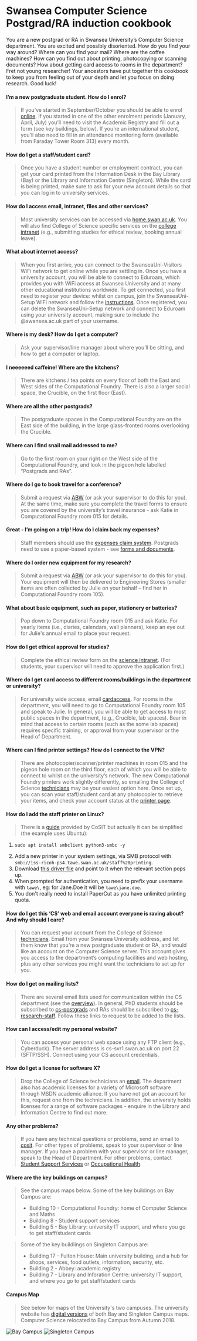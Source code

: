 Swansea Computer Science Postgrad/RA induction cookbook
=======================================================

You are a new postgrad or RA in Swansea University’s Computer Science department. You are excited and possibly disoriented. How do you find your way around? Where can you find your mail? Where are the coffee machines? How can you find out about printing, photocopying or scanning documents? How about getting card access to rooms in the department? Fret not young researcher! Your ancestors have put together this cookbook to keep you from feeling out of your depth and let you focus on doing research. Good luck!

#### I’m a new postgraduate student. How do I enrol?
>If you’ve started in September/October you should be able to enrol [online](https://intranet.swansea.ac.uk). If you started in one of the other enrolment periods (January, April, July) you’ll need to visit the Academic Registry and fill out a form (see key buildings, below). If you’re an international student, you’ll also need to fill in an attendance monitoring form (available from Faraday Tower Room 313) every month.

#### How do I get a staff/student card?
>Once you have a student number or employment contract, you can get your card printed from the Information Desk in the Bay Library (Bay) or the Library and Information Centre (Singleton). While the card is being printed, make sure to ask for your new account details so that you can log in to university services.

#### How do I access email, intranet, files and other services?
>Most university services can be accessed via [home.swan.ac.uk](https://home.swan.ac.uk). You will also find College of Science specific services on the [college intranet](https://science.swansea.ac.uk/) (e.g., submitting studies for ethical review, booking annual leave).

#### What about internet access?
>When you first arrive, you can connect to the SwanseaUni-Visitors WiFi network to get online while you are settling in. Once you have a university account, you will be able to connect to Eduroam, which provides you with WiFi access at Swansea University and at many other educational institutions worldwide. To get connected, you first need to register your device: whilst on campus, join the SwanseaUni-Setup WiFi network and follow the [instructions](http://swanseauni-wifi.swansea.ac.uk/). Once registered, you can delete the SwanseaUni-Setup network and connect to Eduroam using your university account, making sure to include the @swansea.ac.uk part of your username.

#### Where is my desk? How do I get a computer?
>Ask your supervisor/line manager about where you’ll be sitting, and how to get a computer or laptop.

#### I neeeeeed caffeine! Where are the kitchens?
>There are kitchens / tea points on every floor of both the East and West sides of the Computational Foundry. There is also a larger social space, the Crucible, on the first floor (East).

#### Where are all the other postgrads?
>The postgraduate spaces in the Computational Foundry are on the East side of the building, in the large glass-fronted rooms overlooking the Crucible.

#### Where can I find snail mail addressed to me?
>Go to the first room on your right on the West side of the Computational Foundry, and look in the pigeon hole labelled “Postgrads and RAs”.

#### Where do I go to book travel for a conference?
>Submit a request via [ABW](https://abw.swansea.ac.uk/BusinessWorld/Login/Login.aspx?ReturnUrl=%2fBusinessWorld) (or ask your supervisor to do this for you). At the same time, make sure you complete the travel forms to ensure you are covered by the university’s travel insurance - ask Katie in Computational Foundry room 015 for details.

#### Great - I’m going on a trip! How do I claim back my expenses?
>Staff members should use the [expenses claim system](https://intranet.swan.ac.uk/FinanceForms/Default.aspx). Postgrads need to use a paper-based system - see [forms and documents](https://cs.swan.ac.uk/~cssimonr/resources/).

#### Where do I order new equipment for my research?
>Submit a request via [ABW](https://abw.swansea.ac.uk/BusinessWorld/Login/Login.aspx?ReturnUrl=%2fBusinessWorld) (or ask your supervisor to do this for you). Your equipment will then be delivered to Engineering Stores (smaller items are often collected by Julie on your behalf – find her in Computational Foundry room 105).

#### What about basic equipment, such as paper, stationery or batteries?
>Pop down to Computational Foundry room 015 and ask Katie. For yearly items (i.e., diaries, calendars, wall planners), keep an eye out for Julie's annual email to place your request.

#### How do I get ethical approval for studies?
>Complete the ethical review form on the [science intranet](https://science.swansea.ac.uk/intranet/safety/ethics). (For students, your supervisor will need to approve the application first.)

#### Where do I get card access to different rooms/buildings in the department or university?
>For university wide access, email [cardaccess](mailto:cardaccess@swansea.ac.uk). For rooms in the department, you will need to go to Computational Foundry room 105 and speak to Julie. In general, you will be able to get access to most public spaces in the department, (e.g., Crucible, lab spaces). Bear in mind that access to certain rooms (such as the some lab spaces) requires specific training, or approval from your supervisor or the Head of Department.

#### Where can I find printer settings? How do I connect to the VPN?
>There are photocopier/scanner/printer machines in room 015 and the pigeon hole room on the third floor, each of which you will be able to connect to whilst on the university’s network. The new Computational Foundry printers work slightly differently, so emailing the College of Science [technicians](mailto:cosit@swansea.ac.uk) may be your easiest option here. Once set up, you can scan your staff/student card at any photocopier to retrieve your items, and check your account status at the [printer page](https://printing.swansea.ac.uk/).

#### How do I add the staff printer on Linux?
>There is a [guide](Staff-Printer-On-Linux.pdf) provided by CoSIT but actually it can be simplified (the example uses Ubuntu):
1. 
    ```shell
    sudo apt install smbclient python3-smbc -y
    ```
1. Add a new printer in your system settings, via SMB protocol with `smb://iss-ricoh-ps4.tawe.swan.ac.uk/staff%20printing`.
1. Download [this driver file](Ricoh-MP_C3504ex-PDF-Ricoh.ppd) and point to it when the relevant section pops up.
1. When prompted for authentication, you need to prefix your username with `tawe\`, eg: for Jane.Doe it will be `tawe\jane.doe`.
1. You don't really need to install PaperCut as you have unlimited printing quota.

#### How do I get this ‘CS’ web and email account everyone is raving about? And why should I care?
>You can request your account from the College of Science [technicians](mailto:cosit@swansea.ac.uk). Email from your Swansea University address, and let them know that you’re a new postgraduate student or RA, and would like an account on the Computer Science server. This account gives you access to the department’s computing facilities and web hosting, plus any other services you might want the technicians to set up for you.

#### How do I get on mailing lists?
>There are several email lists used for communication within the CS department (see the [overview](http://cs.swansea.ac.uk/lists/)). In general, PhD students should be subscribed to [cs-postgrads](http://cos.swansea.ac.uk/mailman/listinfo/cs-postgrads) and RAs should be subscribed to [cs-research-staff](http://cos.swansea.ac.uk/mailman/listinfo/cs-research-staff). Follow these links to request to be added to the lists.

#### How can I access/edit my personal website?
>You can access your personal web space using any FTP client (e.g., Cyberduck). The server address is cs-svr1.swan.ac.uk on port 22 (SFTP/SSH). Connect using your CS account credentials.

#### How do I get a license for software X?
>Drop the College of Science technicians an [email](mailto:cosit@swansea.ac.uk). The department also has academic licenses for a variety of Microsoft software through MSDN academic alliance. If you have not got an account for this, request one from the technicians. In addition, the university holds licenses for a range of software packages - enquire in the Library and Information Centre to find out more.

#### Any other problems?
>If you have any technical questions or problems, send an email to [cosit](cosit@swansea.ac.uk). For other types of problems, speak to your supervisor or line manager. If you have a problem with your supervisor or line manager, speak to the Head of Department. For other problems, contact [Student Support Services](student.support@swansea.ac.uk) or [Occupational Health](occupational-health@swansea.ac.uk).

#### Where are the key buildings on campus?
>See the campus maps below. Some of the key buildings on Bay Campus are:
> * Building 10 - Computational Foundry: home of Computer Science and Maths
> * Building 8 - Student support services
> * Building 5 - Bay Library: university IT support, and where you go to get staff/student cards

>Some of the key buildlings on Singleton Campus are:
> * Building 17 - Fulton House: Main university building, and a hub for shops, services, food outlets, information, security, etc.
> * Building 2 - Abbey: academic registry
> * Building 7 - Library and Inforation Centre: university IT support, and where you go to get staff/student cards

#### Campus Map
>See below for maps of the University's two campuses. The university website has [digital versions](http://www.swansea.ac.uk/the-university/location/) of both Bay and Singleton Campus maps. Computer Science relocated to Bay Campus from Autumn 2018.

![Bay Campus](https://github.com/CS-Swansea/induction-cookbook/raw/master/Bay-Campus.png "Bay Campus")
![Singleton Campus](https://github.com/CS-Swansea/induction-cookbook/raw/master/Singleton-Campus.png "Singleton Campus")
